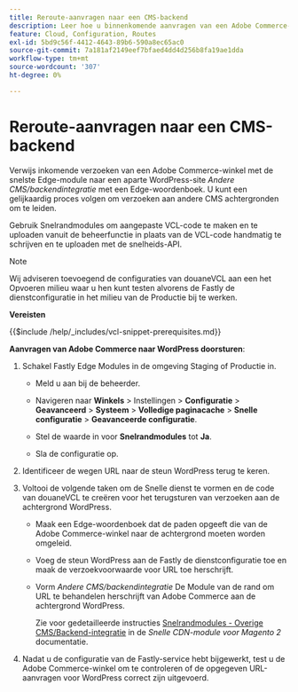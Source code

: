 ```yaml
---
title: Reroute-aanvragen naar een CMS-backend
description: Leer hoe u binnenkomende aanvragen van een Adobe Commerce-winkel kunt omleiden naar een aparte WordPress-site met de module Snelst.
feature: Cloud, Configuration, Routes
exl-id: 5bd9c56f-4412-4643-89b6-590a8ec65ac0
source-git-commit: 7a181af2149eef7bfaed4dd4d256b8fa19ae1dda
workflow-type: tm+mt
source-wordcount: '307'
ht-degree: 0%

---
```


# Reroute-aanvragen naar een CMS-backend

Verwijs inkomende verzoeken van een Adobe Commerce-winkel met de snelste Edge-module naar een aparte WordPress-site _Andere CMS/backendintegratie_ met een Edge-woordenboek. U kunt een gelijkaardig proces volgen om verzoeken aan andere CMS achtergronden om te leiden.

Gebruik Snelrandmodules om aangepaste VCL-code te maken en te uploaden vanuit de beheerfunctie in plaats van de VCL-code handmatig te schrijven en te uploaden met de snelheids-API.

>[!NOTE]
>
>Wij adviseren toevoegend de configuraties van douaneVCL aan een het Opvoeren milieu waar u hen kunt testen alvorens de Fastly de dienstconfiguratie in het milieu van de Productie bij te werken.

**Vereisten**

{{$include /help/_includes/vcl-snippet-prerequisites.md}}

**Aanvragen van Adobe Commerce naar WordPress doorsturen**:

1. Schakel Fastly Edge Modules in de omgeving Staging of Productie in.

   - Meld u aan bij de beheerder.

   - Navigeren naar **Winkels** > Instellingen > **Configuratie** > **Geavanceerd** > **Systeem** > **Volledige paginacache** > **Snelle configuratie** > **Geavanceerde configuratie**.

   - Stel de waarde in voor **Snelrandmodules** tot **Ja**.

   - Sla de configuratie op.

1. Identificeer de wegen URL naar de steun WordPress terug te keren.

1. Voltooi de volgende taken om de Snelle dienst te vormen en de code van douaneVCL te creëren voor het terugsturen van verzoeken aan de achtergrond WordPress.

   - Maak een Edge-woordenboek dat de paden opgeeft die van de Adobe Commerce-winkel naar de achtergrond moeten worden omgeleid.

   - Voeg de steun WordPress aan de Fastly de dienstconfiguratie toe en maak de verzoekvoorwaarde voor URL toe herschrijft.

   - Vorm _Andere CMS/backendintegratie_ De Module van de rand om URL te behandelen herschrijft van Adobe Commerce aan de achtergrond WordPress.

     Zie voor gedetailleerde instructies [Snelrandmodules - Overige CMS/Backend-integratie](https://github.com/fastly/fastly-magento2/blob/master/Documentation/Guides/Edge-Modules/EDGE-MODULE-OTHER-CMS-INTEGRATION.md) in de _Snelle CDN-module voor Magento 2_ documentatie.

1. Nadat u de configuratie van de Fastly-service hebt bijgewerkt, test u de Adobe Commerce-winkel om te controleren of de opgegeven URL-aanvragen voor WordPress correct zijn uitgevoerd.
